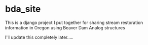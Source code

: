 # bda_site
This is a django project I put together for sharing stream restoration information in Oregon using Beaver Dam Analog structures

I'll update this completely later.....
